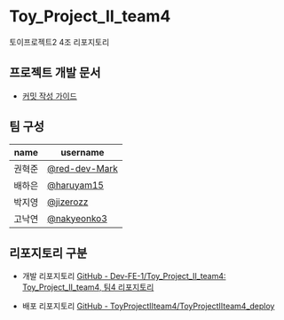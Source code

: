 # Toy_Project_II_team4

토이프로젝트2 4조 리포지토리

## 프로젝트 개발 문서

- [커밋 작성 가이드](./document/커밋작성가이드.md)

## 팀 구성

| name   | username                                         |
| ------ | ------------------------------------------------ |
| 권혁준 | [@red-dev-Mark](https://github.com/red-dev-Mark) |
| 배하은 | [@haruyam15](https://github.com/haruyam15)       |
| 박지영 | [@jizerozz](https://github.com/jizerozz)         |
| 고낙연 | [@nakyeonko3](https://github.com/nakyeonko3)     |

## 리포지토리 구분

- 개발 리포지토리
  [GitHub - Dev-FE-1/Toy_Project_II_team4: Toy_Project_II_team4, 팀4 리포지토리](https://github.com/Dev-FE-1/Toy_Project_II_team4)

- 배포 리포지토리
  [GitHub - ToyProjectIIteam4/ToyProjectIIteam4_deploy](https://github.com/ToyProjectIIteam4/ToyProjectIIteam4_deploy)
